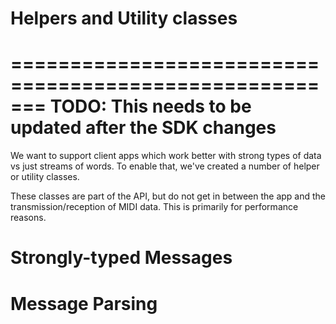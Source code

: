 # Helpers and Utility classes

=======================================================
TODO: This needs to be updated after the SDK changes
=======================================================

We want to support client apps which work better with strong types of data vs just streams of words. To enable that, we've created a number of helper or utility classes.

These classes are part of the API, but do not get in between the app and the transmission/reception of MIDI data. This is primarily for performance reasons.

# Strongly-typed Messages


# Message Parsing



